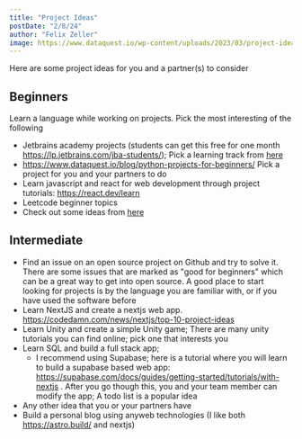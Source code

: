 ```yaml
---
title: "Project Ideas"
postDate: "2/8/24"
author: "Felix Zeller"
image: https://www.dataquest.io/wp-content/uploads/2023/03/project-ideas.png
---
```


Here are some project ideas for you and a partner(s) to consider


## Beginners

Learn a language while working on projects. Pick the most interesting of the following

* Jetbrains academy projects (students can get this free for one month https://lp.jetbrains.com/jba-students/); Pick a learning track from [here](https://academy.jetbrains.com/?_gl=1*1emkdlq*_ga*MTU3NTE0NDc3Mi4xNzA2ODQ1MjY2*_ga_9J976DJZ68*MTcwNzQyMjE4Mi4yLjEuMTcwNzQyMjI5Mi4wLjAuMA..&_ga=2.238049792.1095715852.1707422183-1575144772.1706845266)
* https://www.dataquest.io/blog/python-projects-for-beginners/ Pick a project for you and your partners to do
* Learn javascript and react for web development through project tutorials: https://react.dev/learn
* Leetcode beginner topics
* Check out some ideas from [here](https://www.perplexity.ai/search/Beginner-Programming-Projects-2KIk69tNRSqpkfT9sfhBbw?s=u)

## Intermediate

 - Find an issue on an open source project on Github and try to solve it. There are some issues that are marked as "good for beginners" which can be a great way to get into open source. A good place to start looking for projects is by the language you are familiar with, or if you have used the software before
 - Learn NextJS and create a nextjs web app. https://codedamn.com/news/nextjs/top-10-project-ideas
 - Learn Unity and create a simple Unity game; There are many unity tutorials you can find online; pick one that interests you
 - Learn SQL and build a full stack app; 
     * I recommend using Supabase; here is a tutorial where you will learn to build a supabase based web app: https://supabase.com/docs/guides/getting-started/tutorials/with-nextjs . After you go though this, you and your team member can modify the app; A todo list is a popular idea
 - Any other idea that you or your partners have
 - Build a personal blog using anyweb technologies (I like both https://astro.build/ and nextjs)



